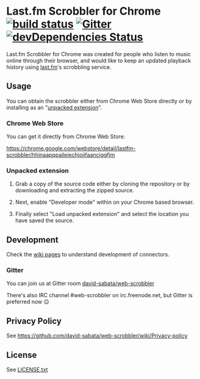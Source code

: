 # Last.fm Scrobbler for Chrome [![build status](https://api.travis-ci.org/david-sabata/web-scrobbler.svg)](https://travis-ci.org/david-sabata/web-scrobbler/) [![Gitter](https://badges.gitter.im/Join%20Chat.svg)](https://gitter.im/david-sabata/web-scrobbler?utm_source=badge&utm_medium=badge&utm_campaign=pr-badge) [![devDependencies Status](https://david-dm.org/david-sabata/web-scrobbler/dev-status.svg)](https://david-dm.org/david-sabata/web-scrobbler?type=dev)

Last.fm Scrobbler for Chrome was created for people who listen to music online through their browser, and would like to keep an updated playback history using [last.fm][1]'s scrobbling service.

## Usage

You can obtain the scrobbler either from Chrome Web Store directly or by installing as an "[unpacked extension][2]". 

### Chrome Web Store

You can get it directly from Chrome Web Store:

https://chrome.google.com/webstore/detail/lastfm-scrobbler/hhinaapppaileiechjoiifaancjggfjm

### Unpacked extension 

1. Grab a copy of the source code either by cloning the repository or by downloading and extracting the zipped source.

2. Next, enable "Developer mode" within on your Chrome based browser.

3. Finally select "Load unpacked extension" and select the location you have saved the source.

## Development

Check the [wiki pages](../../wiki) to understand development of connectors.

### Gitter

You can join us at Gitter room [david-sabata/web-scrobbler](https://gitter.im/david-sabata/web-scrobbler)

There's also IRC channel #web-scrobbler on irc.freenode.net, but Gitter is preferred now :wink:

## Privacy Policy

See https://github.com/david-sabata/web-scrobbler/wiki/Privacy-policy

## License

See [LICENSE.txt](LICENSE.txt)

[0]: https://kiwiirc.com/client/irc.freenode.net/web-scrobbler
[1]: http://www.last.fm
[2]: https://developer.chrome.com/extensions/getstarted#unpacked
